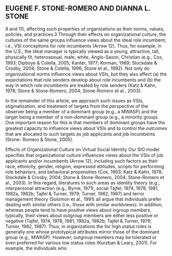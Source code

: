 ## EUGENE F. STONE-ROMERO AND DIANNA L. STONE

8 and 11), affecting such properties of organizations as their norms, values, policies, and practices.3 Through their effects on organizational culture, the cultures of the same groups inﬂuence views about the ideal role incumbent, i.e., VSI conceptions for role incumbents (Arrow 12). Thus, for example, in the U.S., the ideal manager is typically viewed as a young, attractive, tall, physically ﬁt, heterosexual, male, white, Anglo-Saxon, Christian (e.g., Cox, 1993; Dipboye & Colella, 2005; Kanter, 1977; Korman, 1989; Stockdale & Crosby, 2004; Stone & Colella, 1996; Stone et al., 1992). Not only do organizational norms inﬂuence views about VSIs, but they also affect (a) the expectations that role senders develop about role incumbents and (b) the way in which role incumbents are treated by role senders (Katz & Kahn, 1978; Stone & Stone-Romero, 2004; Stone-Romero et al., 2003).

In the remainder of this article, we approach such issues as VSIs, stigmatization, and treatment of targets from the perspective of the observer being a member of a dominant group (e.g., a MWASP) and the target being a member of a non-dominant group (e.g., a minority group). One important reason for this is that members of dominant groups have the greatest capacity to inﬂuence views about VSIs and to control the outcomes that are allocated to such targets as job applicants and job incumbents (Stone- Romero & Stone, 2005).

Effects of Organizational Culture on Virtual Social Identity Our SIO model speciﬁes that organizational culture inﬂuences views about the VSIs of job applicants and/or incumbents (Arrow 12), including such factors as their race, ethnicity, gender, religion, expressed attitudes, scripts for performing role behaviors, and behavioral propensities (Cox, 1993; Katz & Kahn, 1978; Stockdale & Crosby, 2004; Stone & Stone-Romero, 2004; Stone-Romero et al., 2003). In this regard, literatures in such areas as identity theory (e.g., interpersonal attraction (e.g., Byrne, 1971), social Tajfel, 1974, 1978, 1981, 1982a, 1982b; Tajfel & Turner, 1979; Turner, 1982, 1987) and terror management theory (Solomon et al., 1991) all argue that individuals prefer dealing with similar others (i.e., those with similar worldviews). In addition, whereas people tend to have positive views about ingroup members, typically, their views about outgroup members are either less positive or negative (Tajfel, 1974, 1978, 1981, 1982a, 1982b; Tajfel & Turner, 1979; Turner, 1982, 1987). Thus, in organizations the for high status roles is generally one whose prototypical attributes mirror those of the dominant group (e.g., MWASP). However, outgroup members may be tolerated or even preferred for various low status roles (Kurzban & Leary, 2001). For example, the individuals who